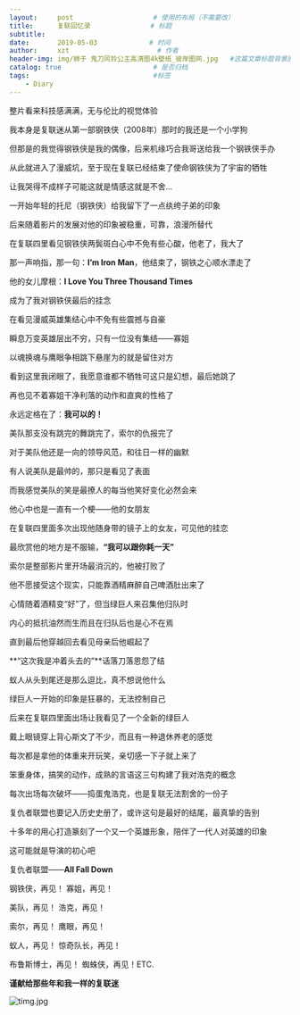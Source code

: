 ```yaml
---
layout:     post                    # 使用的布局（不需要改）
title:      复联回忆录               # 标题 
subtitle:   
date:       2019-05-03             # 时间
author:     xzt                      # 作者
header-img: img/狮子 鬼刀风铃公主高清图4k壁纸_彼岸图网.jpg   #这篇文章标题背景图片
catalog: true                       # 是否归档
tags:                               #标签
    - Diary
---
```


整片看来科技感满满，无与伦比的视觉体验

我本身是复联迷从第一部钢铁侠（2008年）那时的我还是一个小学狗

但那是的我觉得钢铁侠是我的偶像，后来机缘巧合我哥送给我一个钢铁侠手办

从此就进入了漫威坑，至于现在复联已经结束了使命钢铁侠为了宇宙的牺牲

让我哭得不成样子可能这就是情感这就是不舍...

一开始年轻的托尼（钢铁侠）给我留下了一点纨绔子弟的印象

后来随着影片的发展对他的印象被稳重，可靠，浪漫所替代

在复联四里看见钢铁侠两鬓斑白心中不免有些心酸，他老了，我大了

那一声响指，那一句：**I’m Iron Man**，他结束了，钢铁之心顺水漂走了

他的女儿摩根：**I Love You Three Thousand Times**

成为了我对钢铁侠最后的挂念

在看见漫威英雄集结心中不免有些震撼与自豪

瞬息万变英雄层出不穷，只有一位没有集结——寡姐

以魂换魂与鹰眼争相跳下悬崖为的就是留住对方

看到这里我闭眼了，我愿意谁都不牺牲可这只是幻想，最后她跳了

再也见不着寡姐干净利落的动作和直爽的性格了

永远定格在了：**我可以的！**

美队那支没有跳完的舞跳完了，索尔的仇报完了

对于美队他还是一向的领导风范，和往日一样的幽默

有人说美队是最帅的，那只是看见了表面

而我感觉美队的笑是最撩人的每当他笑好变化必然会来

他心中也是一直有一个梗——他的女朋友

在复联四里面多次出现他随身带的镜子上的女友，可见他的挂恋

最欣赏他的地方是不服输，**“我可以跟你耗一天”**

索尔是整部影片里开场最消沉的，他被打败了

他不愿接受这个现实，只能靠酒精麻醉自己啤酒肚出来了

心情随着酒精变“好”了，但当绿巨人来召集他归队时

内心的抵抗油然而生而且在归队后也是心不在焉

直到最后他穿越回去看见母亲后他崛起了

**“这次我是冲着头去的”**话落刀落恩怨了结

蚁人从头到尾还是那么逗比，真不想说他什么

绿巨人一开始的印象是狂暴的，无法控制自己

后来在复联四里面出场让我看见了一个全新的绿巨人

戴上眼镜穿上背心斯文了不少，而且有一种退休养老的感觉

每次都是拿他的体重来开玩笑，亲切感一下子就上来了

笨重身体，搞笑的动作，成熟的言语这三句构建了我对浩克的概念

每次出场每次破坏——捣蛋鬼浩克，也是复联无法割舍的一份子

复仇者联盟也要记入历史史册了，或许这句是最好的结尾，最真挚的告别

十多年的用心打造篆刻了一个又一个英雄形象，陪伴了一代人对英雄的印象

这可能就是导演的初心吧

复仇者联盟——**All Fall Down**

钢铁侠，再见！ 寡姐，再见！

美队，再见！ 浩克，再见！

索尔，再见！ 鹰眼，再见！

蚁人，再见！ 惊奇队长，再见！

布鲁斯博士，再见！ 蜘蛛侠，再见！ETC.

**谨献给那些年和我一样的复联迷**

![timg.jpg](https://ws1.sinaimg.cn/large/005S5cb6ly1g2nbrvytpbj30xc0h4jvd.jpg)
